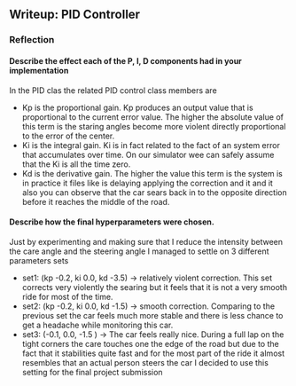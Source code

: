## Writeup: PID Controller

### Reflection
[image1]: ./output_images/01_camera_calibration.png "Undistorted"

#### Describe the effect each of the P, I, D components had in your implementation

In the PID clas the related PID control class members are
- Kp is the proportional gain. Kp produces an output value that is proportional to the current error value. The higher the absolute value of this term is the staring angles become more violent directly proportional to the error of the center.
- Ki is the integral gain. Ki is in fact related to the fact of an system error that accumulates over time. On our simulator wee can safely assume that the Ki is all the time zero.
- Kd is the derivative gain. The higher the value this term is the system is in practice it files like is delaying applying the correction and it and it also you can observe that the car sears back in to the opposite direction before it reaches the middle of the road.

#### Describe how the final hyperparameters were chosen.
Just by experimenting and making sure that I reduce the intensity between the care angle and the steering angle I managed to settle on 3 different parameters sets
- set1: (kp -0.2, ki 0.0, kd -3.5) -> relatively violent correction. This set corrects very violently the searing but it feels that it is not a very smooth ride for most of the time.
- set2: (kp -0.2, ki 0.0, kd -1.5) -> smooth correction. Comparing to the previous set the car feels much more stable and there is less chance to get a headache while monitoring this car.
- set3: (-0.1, 0.0, -1.5 ) -> The car feels really nice. During a full lap on the tight corners the care touches one the edge of the road but due to the fact that it stabilities quite fast and for the most part of the ride it almost resembles that an actual person steers the car I decided to use this setting for the final project submission
